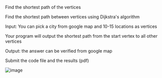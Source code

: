 Find the shortest path of the vertices

Find the shortest path between vertices using Dijkstra's algorithm 

Input: You can pick a city from google map and 10-15 locations as vertices

Your program will output the shortest path from the start vertex to all other vertices

Output: the answer can be verified from google map 

Submit the code file and the results (pdf)

![image](https://user-images.githubusercontent.com/115599485/204318944-2c7a79e9-07a5-4cd9-ae20-a51a08a7a59c.png)
